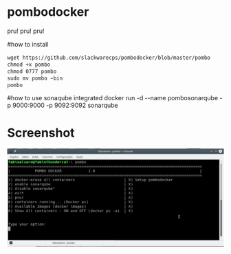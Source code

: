# pombodocker
pru! pru! pru!


#how to install


    wget https://github.com/slackwarecps/pombodocker/blob/master/pombo
    chmod +x pombo
    chmod 0777 pombo
    sudo mv pombo ~bin
    pombo
  



#how to use sonaqube integrated
docker run -d --name pombosonarqube -p 9000:9000 -p 9092:9092 sonarqube


# Screenshot
![Image of pombodocker](img/pombodocker2.png)
